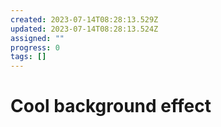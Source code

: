 ```yaml
---
created: 2023-07-14T08:28:13.529Z
updated: 2023-07-14T08:28:13.524Z
assigned: ""
progress: 0
tags: []
---
```


# Cool background effect
